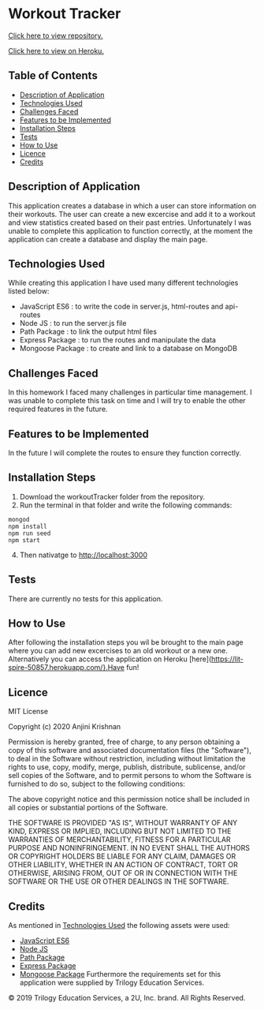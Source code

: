 # Workout Tracker

[Click here to view repository.](https://github.com/anjkrish2608/woroutTracker)

[Click here to view on Heroku.](https://lit-spire-50857.herokuapp.com/)

## Table of Contents

* [Description of Application](#des)
* [Technologies Used](#tech)
* [Challenges Faced](#chall)
* [Features to be Implemented](#dev)
* [Installation Steps](#insta)
* [Tests](#tests)
* [How to Use](#use)
* [Licence](#lic)
* [Credits](#cred)

<a id="des"></a>

## Description of Application
This application creates a database in which a user can store information on their workouts. The user can create a new excercise and add it to a workout and view statistics created based on their past entries.
Unfortunately I was unable to complete this application to function correctly, at the moment the application can create a database and display the main page.

<a id="tech"></a>

## Technologies Used
While creating this application I have used many different technologies listed below:
* JavaScript ES6 : to write the code in server.js, html-routes and api-routes
* Node JS : to run the server.js file
* Path Package : to link the output html files
* Express Package : to run the routes and manipulate the data
* Mongoose Package : to create and link to a database on MongoDB

<a id="chall"></a>

## Challenges Faced
In this homework I faced many challenges in particular time management. I was unable to complete this task on time and I will try to enable the other required features in the future.

<a id="dev"></a>

## Features to be Implemented
In the future I will complete the routes to ensure they function correctly. 

<a id="insta"></a>

## Installation Steps
1. Download the workoutTracker folder from the repository.
2. Run the terminal in that folder and write the following commands:
```
mongod
npm install
npm run seed 
npm start
```
4. Then nativatge to [http://localhost:3000](http://localhost:3000)

<a id="tests"></a>

## Tests
There are currently no tests for this application.

<a id="use"></a>

## How to Use
After following the installation steps you wil be brought to the main page where you can add new excercises to an old workout or a new one. Alternatively you can access the application on Heroku [here](https://lit-spire-50857.herokuapp.com/}.Have fun!

<a id="lic"></a>

## Licence
MIT License

Copyright (c) 2020 Anjini Krishnan

Permission is hereby granted, free of charge, to any person obtaining a copy
of this software and associated documentation files (the "Software"), to deal
in the Software without restriction, including without limitation the rights
to use, copy, modify, merge, publish, distribute, sublicense, and/or sell
copies of the Software, and to permit persons to whom the Software is
furnished to do so, subject to the following conditions:

The above copyright notice and this permission notice shall be included in all
copies or substantial portions of the Software.

THE SOFTWARE IS PROVIDED "AS IS", WITHOUT WARRANTY OF ANY KIND, EXPRESS OR
IMPLIED, INCLUDING BUT NOT LIMITED TO THE WARRANTIES OF MERCHANTABILITY,
FITNESS FOR A PARTICULAR PURPOSE AND NONINFRINGEMENT. IN NO EVENT SHALL THE
AUTHORS OR COPYRIGHT HOLDERS BE LIABLE FOR ANY CLAIM, DAMAGES OR OTHER
LIABILITY, WHETHER IN AN ACTION OF CONTRACT, TORT OR OTHERWISE, ARISING FROM,
OUT OF OR IN CONNECTION WITH THE SOFTWARE OR THE USE OR OTHER DEALINGS IN THE
SOFTWARE.


<a id="cred"></a>

## Credits
As mentioned in [Technologies Used](#tech) the following assets were used:
* [JavaScript ES6](https://www.javascript.com/)
* [Node JS](https://nodejs.org/en/)
* [Path Package](https://www.npmjs.com/package/inquirer)
* [Express Package](https://www.npmjs.com/package/express)
* [Mongoose Package](https://www.npmjs.com/package/mongoose)
Furthermore the requirements set for this application were supplied by Trilogy Education Services.

© 2019 Trilogy Education Services, a 2U, Inc. brand. All Rights Reserved.